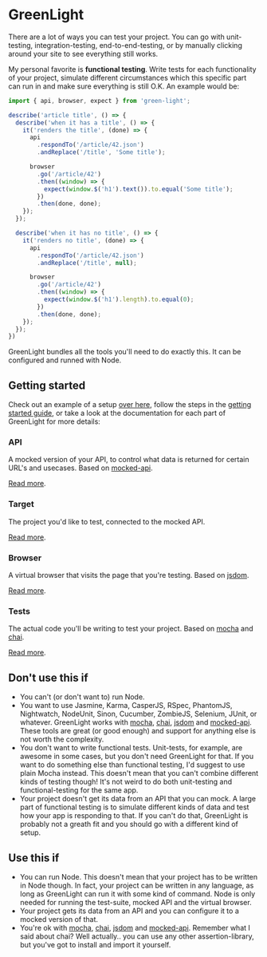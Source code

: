 # GreenLight
There are a lot of ways you can test your project. You can go with unit-testing, integration-testing, end-to-end-testing, or by manually clicking around your site to see everything still works.

My personal favorite is **functional testing**. Write tests for each functionality of your project, simulate different circumstances which this specific part can run in and make sure everything is still O.K. An example would be:

```js
import { api, browser, expect } from 'green-light';

describe('article title', () => {
  describe('when it has a title', () => {
    it('renders the title', (done) => {
      api
        .respondTo('/article/42.json')
        .andReplace('/title', 'Some title');

      browser
        .go('/article/42')
        .then((window) => {
          expect(window.$('h1').text()).to.equal('Some title');
        })
        .then(done, done);
    });
  });

  describe('when it has no title', () => {
    it('renders no title', (done) => {
      api
        .respondTo('/article/42.json')
        .andReplace('/title', null);

      browser
        .go('/article/42')
        .then((window) => {
          expect(window.$('h1').length).to.equal(0);
        })
        .then(done, done);
    });
  });
})
```

GreenLight bundles all the tools you'll need to do exactly this.  It can be configured and runned with Node.

## Getting started
Check out an example of a setup [over here](#TODO), follow the steps in the [getting started guide](docs/getting-started.md), or take a look at the documentation for each part of GreenLight for more details:

### API
A mocked version of your API, to control what data is returned for certain URL's and usecases. Based on [mocked-api](https://www.npmjs.com/package/mocked-api).

[Read more](docs/api.md).

### Target
The project you'd like to test, connected to the mocked API.

[Read more](docs/target.md).

### Browser
A virtual browser that visits the page that you're testing. Based on [jsdom](https://www.npmjs.com/package/jsdom).

[Read more](docs/browser.md).

### Tests
The actual code you'll be writing to test your project. Based on [mocha](https://www.npmjs.com/package/mocha) and [chai](https://www.npmjs.com/package/chai).

[Read more](docs/target.md).

## Don't use this if
- You can't (or don't want to) run Node.
- You want to use Jasmine, Karma, CasperJS, RSpec, PhantomJS, Nightwatch, NodeUnit, Sinon, Cucumber, ZombieJS, Selenium, JUnit, or whatever. GreenLight works with [mocha](https://www.npmjs.com/package/mocha), [chai](https://www.npmjs.com/package/chai), [jsdom](https://www.npmjs.com/package/jsdom) and [mocked-api](https://www.npmjs.com/package/mocked-api). These tools are great (or good enough) and support for anything else is not worth the complexity.
- You don't want to write functional tests. Unit-tests, for example, are awesome in some cases, but you don't need GreenLight for that. If you want to do something else than functional testing, I'd suggest to use plain Mocha instead. This doesn't mean that you can't combine different kinds of testing though! It's not weird to do both unit-testing and functional-testing for the same app.
- Your project doesn't get its data from an API that you can mock. A large part of functional testing is to simulate different kinds of data and test how your app is responding to that. If you can't do that, GreenLight is probably not a greath fit and you should go with a different kind of setup.

## Use this if
- You can run Node. This doesn't mean that your project has to be written in Node though. In fact, your project can be written in any language, as long as GreenLight can run it with some kind of command. Node is only needed for running the test-suite, mocked API and the virtual browser.
- Your project gets its data from an API and you can configure it to a mocked version of that.
- You're ok with [mocha](https://www.npmjs.com/package/mocha), [chai](https://www.npmjs.com/package/chai), [jsdom](https://www.npmjs.com/package/jsdom) and [mocked-api](https://www.npmjs.com/package/mocked-api). Remember what I said about chai? Well actually.. you can use any other assertion-library, but you've got to install and import it yourself.
